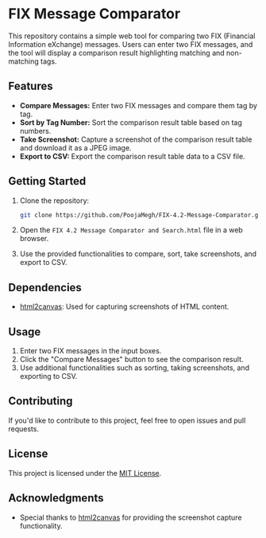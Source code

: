 # FIX Message Comparator

This repository contains a simple web tool for comparing two FIX (Financial Information eXchange) messages. Users can enter two FIX messages, and the tool will display a comparison result highlighting matching and non-matching tags.

## Features

- **Compare Messages:** Enter two FIX messages and compare them tag by tag.
- **Sort by Tag Number:** Sort the comparison result table based on tag numbers.
- **Take Screenshot:** Capture a screenshot of the comparison result table and download it as a JPEG image.
- **Export to CSV:** Export the comparison result table data to a CSV file.

## Getting Started

1. Clone the repository:

    ```bash
    git clone https://github.com/PoojaMegh/FIX-4.2-Message-Comparator.git
    ```

2. Open the `FIX 4.2 Message Comparator and Search.html` file in a web browser.

3. Use the provided functionalities to compare, sort, take screenshots, and export to CSV.

## Dependencies

- [html2canvas](https://html2canvas.hertzen.com/): Used for capturing screenshots of HTML content.

## Usage

1. Enter two FIX messages in the input boxes.
2. Click the "Compare Messages" button to see the comparison result.
3. Use additional functionalities such as sorting, taking screenshots, and exporting to CSV.

## Contributing

If you'd like to contribute to this project, feel free to open issues and pull requests.

## License

This project is licensed under the [MIT License](LICENSE).

## Acknowledgments

- Special thanks to [html2canvas](https://html2canvas.hertzen.com/) for providing the screenshot capture functionality.

